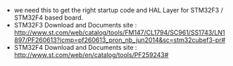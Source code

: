 * we need this to get the right startup code and HAL Layer for STM32F3 / STM32F4 based board.
* STM32F3 Download and Documents site :
  http://www.st.com/web/catalog/tools/FM147/CL1794/SC961/SS1743/LN1897/PF260613?icmp=pf260613_pron_nb_jun2014&sc=stm32cubef3-pr#
* STM32F4 Download and  Documents site :
  http://www.st.com/web/en/catalog/tools/PF259243#


